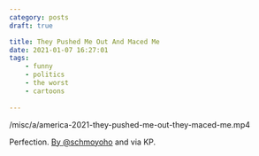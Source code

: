 ```yaml
---
category: posts
draft: true

title: They Pushed Me Out And Maced Me
date: 2021-01-07 16:27:01
tags:
    - funny
    - politics
    - the worst
    - cartoons
    
---
```


/misc/a/america-2021-they-pushed-me-out-they-maced-me.mp4

Perfection. [By @schmoyoho](https://twitter.com/schmoyoho/status/1347053742521262082) and via KP.
